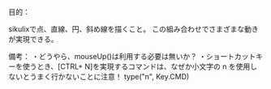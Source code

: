 目的：

sikulixで点、直線、円、斜め線を描くこと。
この組み合わせでさまざまな動きが実現できる。

備考：
・どうやら、mouseUp()は利用する必要は無いか？
・ショートカットキーを使うとき、[CTRL+ N]を実現するコマンドは、なぜか小文字の n を使用しないとうまく行かないことに注意！
type("n", Key.CMD)

